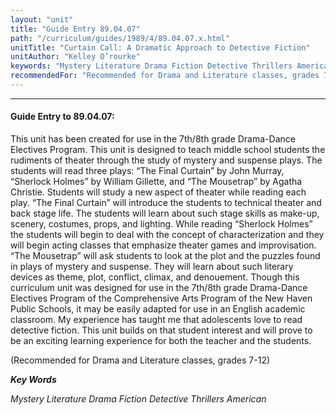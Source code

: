 ```yaml
---
layout: "unit"
title: "Guide Entry 89.04.07"
path: "/curriculum/guides/1989/4/89.04.07.x.html"
unitTitle: "Curtain Call: A Dramatic Approach to Detective Fiction"
unitAuthor: "Kelley O’rourke"
keywords: "Mystery Literature Drama Fiction Detective Thrillers American"
recommendedFor: "Recommended for Drama and Literature classes, grades 7-12"
---
```

<body>
<hr/>
<h4>
Guide Entry to 89.04.07:
</h4>
This unit has been created for use in the 7th/8th grade Drama-Dance Electives Program. This unit is designed to teach middle school students the rudiments of theater through the study of mystery and suspense plays. The students will read three plays: “The Final Curtain” by John Murray, “Sherlock Holmes” by William Gillette, and “The Mousetrap” by Agatha Christie. Students will study a new aspect of theater while reading each play. “The Final Curtain” will introduce the students to technical theater and back stage life. The students will learn about such stage skills as make-up, scenery, costumes, props, and lighting. While reading “Sherlock Holmes” the students will begin to deal with the concept of characterization and they will begin acting classes that emphasize theater games and improvisation. “The Mousetrap” will ask students to look at the plot and the puzzles found in plays of mystery and suspense. They will learn about such literary devices as theme, plot, conflict, climax, and denouement. Though this curriculum unit was designed for use in the 7th/8th grade Drama-Dance Electives Program of the Comprehensive Arts Program of the New Haven Public Schools, it may be easily adapted for use in an English academic classroom. My experience has taught me that adolescents love to read detective fiction. This unit builds on that student interest and will prove to be an exciting learning experience for both the teacher and the students.
<p>
(Recommended for Drama and Literature classes, grades 7-12)
</p>
<p>
<b>
<i>
Key Words
</i>
</b>
<br/>
</p>
<p>
<i>
Mystery Literature Drama Fiction Detective Thrillers American
</i>
</p>
</body>